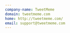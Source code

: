 ```yaml
---
company-name: TweetMeme
domain: tweetmeme.com
home: http://tweetmeme.com/
email: support@tweetmeme.com
---
```





